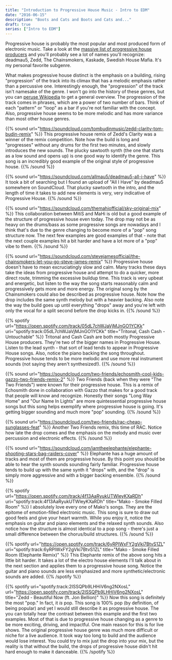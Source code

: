 ```yaml
---
title: "Introduction to Progressive House Music - Intro to EDM"
date: "2016-06-15"
description: "Boots and Cats and Boots and Cats and..."
draft: true
series: ["Intro to EDM"]
---
```


Progressive house is probably the most popular and most produced form of electronic music. Take a look at the [massive list of progressive house producers](https://en.wikipedia.org/wiki/List_of_progressive_house_artists) and you'll probably see a lot of names you'll recognize: deadmau5, Zedd, The Chainsmokers, Kaskade, Swedish House Mafia. It's my personal favorite subgenre.

What makes progressive house distinct is the emphasis on a building, rising "progression" of the track into its climax that has a melodic emphasis rather than a percussive one. Interestingly enough, the "progression" of the track isn't namesake of the genre. I won't go into the history of these genres, but you can [peruse Wikipedia](https://en.wikipedia.org/wiki/Progressive_house#Etymology) to get a general overview. The progression of the track comes in phrases, which are a power of two number of bars. Think of each "pattern" or "loop" as a bar if you're not familiar with the concept. Also, progressive house seems to be more melodic and has more variance than most other house genres.

{{% sound url="https://soundcloud.com/tombudinmusic/zedd-clarity-tom-budin-remix" %}}
This progressive house remix of Zedd's Clarity was a winner of the remix competition.  Note how the build is long and "progresses" without any drums for the first two minutes, and slowly introduces the new sounds. The plucky sawtooth synth (the one that starts as a low sound and opens up) is one good way to identify the genre. This song is an incredibly good example of the original style of progressive house.
{{% /sound %}}

{{% sound url="https://soundcloud.com/allmau5/deadmau5-all-i-have" %}}
It took a bit of searching but I found an upload of "All I Have" by deadmau5 somewhere on SoundCloud. That plucky sawtooth in the intro, and the length of time it takes to add new elements is very, very indicative of Progressive House.
{{% /sound %}}

{{% sound url="https://soundcloud.com/themahiofficial/sky-original-mix" %}}
This collaboration between MitiS and MaHi is old but a good example of the structure of progressive house even today. The drop may not be as heavy on the drums/bass as some progressive songs are nowadays and I think that's due to the genre changing to become more of a "pop" song structure now. The next few examples are good examples of that - note that the next couple examples hit a bit harder and have a lot more of a "pop" vibe to them.
{{% /sound %}}

{{% sound url="https://soundcloud.com/stevejamesofficial/the-chainsmokers-let-you-go-steve-james-remix" %}}
Progressive house doesn't have to mean excruciatingly slow and calm. Many tracks these days take the ideas from progressive house and attempt to do a quicker, more direct route, trimming the excessive buildup time. This track is very upbeat and energetic, but listen to the way the song starts reasonably calm and progressively gets more and more energy. The original song by the Chainsmokers could also be described as progressive house. Note how the drop includes the same synth melody but with a heavier backing. Also note the way the build goes up until everything "drops" away and you're left with only the vocal for a split second before the drop kicks in.
{{% /sound %}}

{{% spotify url="https://open.spotify.com/track/05dL7chWJaVjMJnGO1YCKk" uri="spotify:track:05dL7chWJaVjMJnGO1YCKk" title="Tritonal, Cash Cash - Untouchable" %}}
Tritonal and Cash Cash are both mostly Progressive House producers. They're two of the bigger names in Progressive House. Listen to the lead synth - that sort of lead tends to appear in Progressive House songs. Also, notice the piano backing the song throughout. Progressive house tends to be more melodic and use more real instrument sounds (not saying they aren't synthesized!).
{{% /sound %}}

{{% sound url="https://soundcloud.com/two-friends/echosmith-cool-kids-gazzo-two-friends-remix-2" %}}
Two Friends (back when they were "The Two Friends") were known for their progressive house. This is a remix of Echosmith done in collaboration with Gazzo that makes for a good track that people will know and recognize. Honestly their songs "Long Way Home" and "Our Name In Lights" are more quintessential progressive house songs but this song helps exemplify where progressive house is going. It's getting bigger sounding and much more "pop" sounding.
{{% /sound %}}

{{% sound url="https://soundcloud.com/two-friends/rac-cheap-sunglasses-feat" %}}
Another Two Friends remix, this time of RAC. Notice how late the drop comes and the emphasis on the melody and music over percussion and electronic effects.
{{% /sound %}}

{{% sound url="https://soundcloud.com/iamtheelephante/elephante-shooting-stars-bag-raiders-cover" %}}
Elephante has a huge amount of tracks and most of them are progressive house. By this point you should be able to hear the synth sounds sounding fairly familiar. Progressive house tends to build up with the same synth it "drops" with, and the "drop" is simply more aggressive and with a bigger backing ensemble.
{{% /sound %}}

{{% spotify url="https://open.spotify.com/track/4f13AaRyukUTWleyKXaRDh" uri="spotify:track:4f13AaRyukUTWleyKXaRDh" title="Mako - Smoke Filled Room" %}}
I absolutely love every one of Mako's songs. They are the epitome of emotion-filled electronic music. This song is sure to draw out good feels and give your heart warmth. While you enjoy it, notice the emphasis on guitar and piano elements and the relaxed synth sounds. Also notice how the structure is almost identical to a pop song - there's just a small difference between the chorus/build structures.
{{% /sound %}}

{{% spotify url="https://open.spotify.com/track/6yRPlWxFY2gVki7BtvS1ZL" uri="spotify:track:6yRPlWxFY2gVki7BtvS1ZL" title="Mako - Smoke Filled Room (Elephante Remix)" %}}
This Elephante remix of the above song hits a little bit harder. It takes a lot of the electro house elements I'll talk about in the next section and applies them to a progressive house song. Notice the guitar and piano sounds are less emphasized and more synthetic/electronic sounds are added.
{{% /spotify %}}

{{% spotify uri="spotify:track:2ISSQPb9LHHiV6ng2NXosL" url="https://open.spotify.com/track/2ISSQPb9LHHiV6ng2NXosL" title="Zedd - Beautiful Now (ft. Jon Bellion)" %}}
Now this song is definitely the most "pop." In fact, it *is* pop. This song is 100% pop (by definition, of being popular) and yet I would still describe it as progressive house. The you can totally hear the contrast between this example and the first two examples. Most of that is due to progressive house changing as a genre to be more exciting, driving, and impactful. One main reason for this is for live shows. The original progressive house genre was much more difficult or niche for a live audience. It took way too long to build and the audience would lose interest. You could try to mix just the drop into your mix, but the reality is that without the build, the drops of progressive house didn't hit hard enough to make it danceable.
{{% /spotify %}}